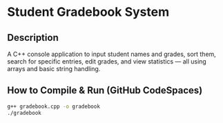
# Student Gradebook System

## Description
A C++ console application to input student names and grades, sort them, search for specific entries, edit grades, and view statistics — all using arrays and basic string handling.

## How to Compile & Run (GitHub CodeSpaces)

```bash
g++ gradebook.cpp -o gradebook
./gradebook
